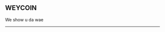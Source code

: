 ## WEYCOIN

We show u da wae

__________________________________________________________________________
